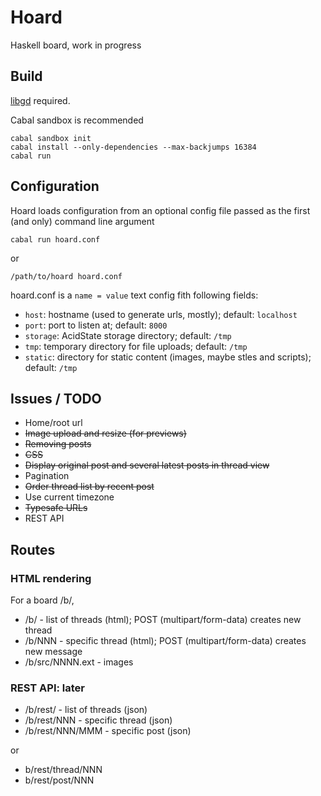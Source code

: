 # Hoard

Haskell board, work in progress

## Build

[libgd](http://libgd.github.io/) required.

Cabal sandbox is recommended
```
cabal sandbox init
cabal install --only-dependencies --max-backjumps 16384
cabal run
```
## Configuration

Hoard loads configuration from an optional config file
passed as the first (and only) command line argument
```
cabal run hoard.conf
```
or
```
/path/to/hoard hoard.conf
```
hoard.conf is a `name = value` text config fith following fields:
 * `host`: hostname (used to generate urls, mostly);
    default: `localhost`
 * `port`: port to listen at;
    default: `8000`
 * `storage`: AcidState storage directory;
    default: `/tmp`
 * `tmp`: temporary directory for file uploads;
    default: `/tmp`
 * `static`: directory for static content (images, maybe stles and scripts);
    default: `/tmp`

## Issues / TODO
 * Home/root url
 * ~~Image upload and resize (for previews)~~
 * ~~Removing posts~~
 * ~~CSS~~
 * ~~Display original post and several latest posts in thread view~~
 * Pagination
 * ~~Order thread list by recent post~~
 * Use current timezone
 * ~~Typesafe URLs~~
 * REST API

## Routes

### HTML rendering

For a board /b/,
 * /b/ - list of threads (html);
   POST (multipart/form-data) creates new thread
 * /b/NNN - specific thread (html);
   POST (multipart/form-data) creates new message
 * /b/src/NNNN.ext - images

### REST API: later

 * /b/rest/ - list of threads (json)
 * /b/rest/NNN - specific thread (json)
 * /b/rest/NNN/MMM - specific post (json)

or
 * b/rest/thread/NNN
 * b/rest/post/NNN
